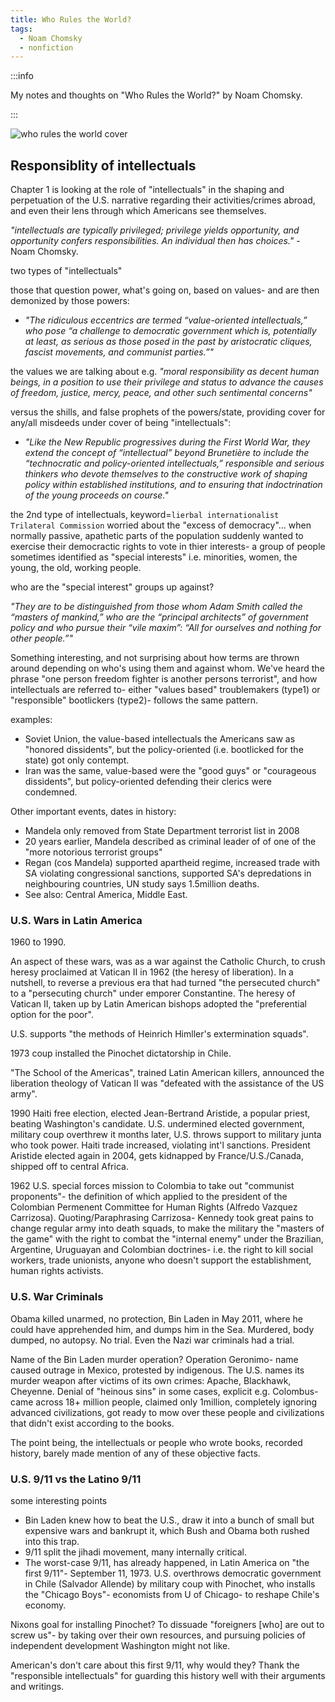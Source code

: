 ```yaml
---
title: Who Rules the World?
tags:
  - Noam Chomsky
  - nonfiction
---
```


:::info

My notes and thoughts on "Who Rules the World?" by Noam Chomsky.

:::

![who rules the world cover](https://i.gr-assets.com/images/S/compressed.photo.goodreads.com/books/1506307262l/32489954._SY475_.jpg)

## Responsiblity of intellectuals

Chapter 1 is looking at the role of "intellectuals" in the shaping and perpetuation of the U.S. narrative regarding their activities/crimes abroad, and even their lens through which Americans see themselves.

_"intellectuals are typically privileged; privilege yields opportunity, and opportunity confers responsibilities. An individual then has choices."_ - Noam Chomsky.

two types of "intellectuals"

those that question power, what's going on, based on values- and are then demonized by those powers:

- _"The ridiculous eccentrics are termed “value-oriented intellectuals,” who pose “a challenge to democratic government which is, potentially at least, as serious as those posed in the past by aristocratic cliques, fascist movements, and communist parties.”"_ 

the values we are talking about e.g. _"moral responsibility as decent human beings, in a position to use their privilege and status to advance the causes of freedom, justice, mercy, peace, and other such sentimental concerns"_

versus the shills, and false prophets of the powers/state, providing cover for any/all misdeeds under cover of being "intellectuals":

- _"Like the New Republic progressives during the First World War, they extend the concept of “intellectual” beyond Brunetière to include the “technocratic and policy-oriented intellectuals,” responsible and serious thinkers who devote themselves to the constructive work of shaping policy within established institutions, and to ensuring that indoctrination of the young proceeds on course."_ 

the 2nd type of intellectuals, keyword=`lierbal internationalist Trilateral Commission` worried about the "excess of democracy"... when normally passive, apathetic parts of the population suddenly wanted to exercise their democractic rights to vote in thier interests- a group of people sometimes identified as "special interests" i.e. minorities, women, the young, the old, working people.

who are the "special interest" groups up against?

_"They are to be distinguished from those whom Adam Smith called the “masters of mankind,” who are the “principal architects” of government policy and who pursue their “vile maxim”: “All for ourselves and nothing for other people.”"_ 

Something interesting, and not surprising about how terms are thrown around depending on who's using them and against whom. We've heard the phrase "one person freedom fighter is another persons terrorist", and how intellectuals are referred to- either "values based" troublemakers (type1) or "responsible" bootlickers (type2)- follows the same pattern.

examples:

- Soviet Union, the value-based intellectuals the Americans saw as "honored dissidents", but the policy-oriented (i.e. bootlicked for the state) got only contempt.
- Iran was the same, value-based were the "good guys" or "courageous dissidents", but policy-oriented defending their clerics were condemned.

Other important events, dates in history:

- Mandela only removed from State Department terrorist list in 2008
- 20 years earlier, Mandela described as criminal leader of of one of the "more notorious terrorist groups"
- Regan (cos Mandela) supported apartheid regime, increased trade with SA violating congressional sanctions, supported SA's depredations in neighbouring countries, UN study says 1.5million deaths.
- See also: Central America, Middle East.

### U.S. Wars in Latin America

1960 to 1990.

An aspect of these wars, was as a war against the Catholic Church, to crush heresy proclaimed at Vatican II in 1962 (the heresy of liberation). In a nutshell, to reverse a previous era that had turned "the persecuted church" to a "persecuting church" under emporer Constantine. The heresy of Vatican II, taken up by Latin American bishops adopted the "preferential option for the poor".

U.S. supports "the methods of Heinrich Himller's extermination squads".

1973 coup installed the Pinochet dictatorship in Chile.

"The School of the Americas", trained Latin American killers, announced the liberation theology of Vatican II was "defeated with the assistance of the US army".

1990 Haiti free election, elected Jean-Bertrand Aristide, a popular priest, beating Washington's candidate. U.S. undermined elected government, military coup overthrew it months later, U.S. throws support to military junta who took power. Haiti trade increased, violating int'l sanctions. President Aristide elected again in 2004, gets kidnapped by France/U.S./Canada, shipped off to central Africa.

1962 U.S. special forces mission to Colombia to take out "communist proponents"- the definition of which applied to the president of the Colombian Permenent Committee for Human Rights (Alfredo Vazquez Carrizosa). Quoting/Paraphrasing Carrizosa- Kennedy took great pains to change regular army into death squads, to make the military the "masters of the game" with the right to combat the "internal enemy" under the Brazilian, Argentine, Uruguayan and Colombian doctrines- i.e. the right to kill social workers, trade unionists, anyone who doesn't support the establishment, human rights activists.

### U.S. War Criminals

Obama killed unarmed, no protection, Bin Laden in May 2011, where he could have apprehended him, and dumps him in the Sea. Murdered, body dumped, no autopsy. No trial. Even the Nazi war criminals had a trial.

Name of the Bin Laden murder operation? Operation Geronimo- name caused outrage in Mexico, protested by indigenous. The U.S. names its murder weapon after victims of its own crimes: Apache, Blackhawk, Cheyenne. Denial of "heinous sins" in some cases, explicit e.g. Colombus- came across 18+ million people, claimed only 1million, completely ignoring advanced civilizations, got ready to mow over these people and civilizations that didn't exist according to the books. 

The point being, the intellectuals or people who wrote books, recorded history, barely made mention of any of these objective facts. 

### U.S. 9/11 vs the Latino 9/11

some interesting points

- Bin Laden knew how to beat the U.S., draw it into a bunch of small but expensive wars and bankrupt it, which Bush and Obama both rushed into this trap.
- 9/11 split the jihadi movement, many internally critical.
- The worst-case 9/11, has already happened, in Latin America on "the first 9/11"- September 11, 1973. U.S. overthrows democratic government in Chile (Salvador Allende) by military coup with Pinochet, who installs the "Chicago Boys"- economists from U of Chicago- to reshape Chile's economy.

Nixons goal for installing Pinochet? To dissuade "foreigners [who] are out to screw us"- by taking over their own resources, and pursuing policies of independent development Washington might not like.

American's don't care about this first 9/11, why would they? Thank the "responsible intellectuals" for guarding this history well with their arguments and writings.


